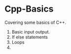 # Cpp-Basics
Covering some basics of C++.
1. Basic input output. 
2. If else statements
3. Loops
4. 
